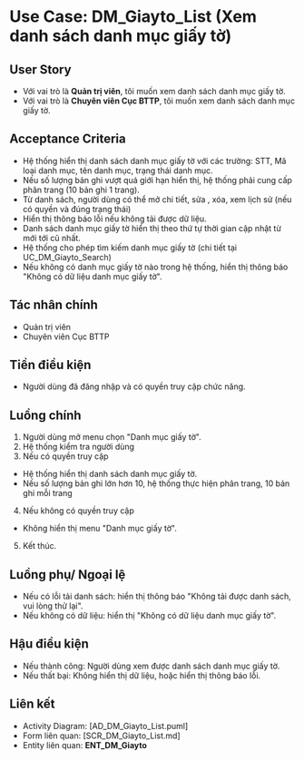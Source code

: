 # Use Case: DM_Giayto_List (Xem danh sách danh mục giấy tờ)

## User Story
- Với vai trò là **Quản trị viên**, tôi muốn xem danh sách danh mục giấy tờ.
- Với vai trò là **Chuyên viên Cục BTTP**, tôi muốn xem danh sách danh mục giấy tờ.

## Acceptance Criteria
- Hệ thống hiển thị danh sách danh mục giấy tờ với các trường: STT, Mã loại danh mục, tên danh mục, trạng thái danh mục.
- Nếu số lượng bản ghi vượt quá giới hạn hiển thị, hệ thống phải cung cấp phân trang (10 bản ghi 1 trang).
- Từ danh sách, người dùng có thể mở chi tiết, sửa , xóa, xem lịch sử (nếu có quyền và đúng trạng thái)
- Hiển thị thông báo lỗi nếu không tải được dữ liệu.
- Danh sách danh mục giấy tờ hiển thị theo thứ tự thời gian cập nhật từ mới tới cũ nhất.
- Hệ thống cho phép tìm kiếm danh mục giấy tờ (chi tiết tại UC_DM_Giayto_Search)
- Nếu không có danh mục giấy tờ nào trong hệ thống, hiển thị thông báo "Không có dữ liệu danh mục giấy tờ". 

## Tác nhân chính
- Quản trị viên
- Chuyên viên Cục BTTP

## Tiền điều kiện
- Người dùng đã đăng nhập và có quyền truy cập chức năng.

## Luồng chính
1. Người dùng mở menu chọn "Danh mục giấy tờ".
2. Hệ thống kiểm tra người dùng
3. Nếu có quyền truy cập
- Hệ thống hiển thị danh sách danh mục giấy tờ.
- Nếu số lượng bản ghi lớn hơn 10, hệ thống thực hiện phân trang, 10 bản ghi mỗi trang
4. Nếu không có quyền truy cập
- Không hiển thị menu "Danh mục giấy tờ".
5. Kết thúc.

## Luồng phụ/ Ngoại lệ
- Nếu có lỗi tải danh sách: hiển thị thông báo "Không tải được danh sách, vui lòng thử lại".
- Nếu không có dữ liệu: hiển thị "Không có dữ liệu danh mục giấy tờ".

## Hậu điều kiện
- Nếu thành công: Người dùng xem được danh sách danh mục giấy tờ.
- Nếu thất bại: Không hiển thị dữ liệu, hoặc hiển thị thông báo lỗi.

## Liên kết
- Activity Diagram: [AD_DM_Giayto_List.puml]
- Form liên quan: [SCR_DM_Giayto_List.md]
- Entity liên quan: **ENT_DM_Giayto**
